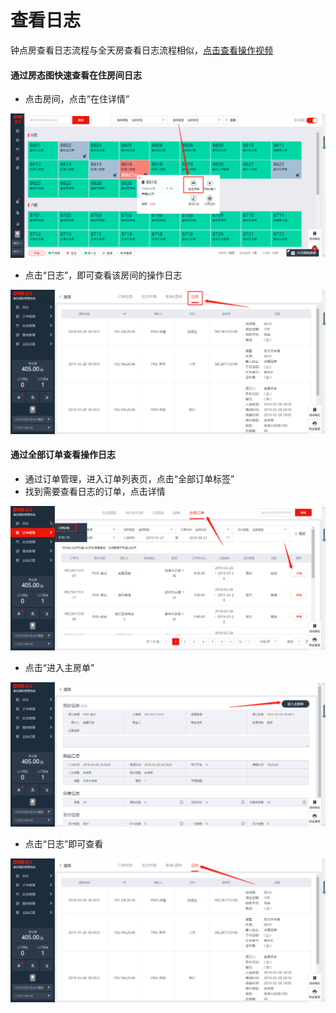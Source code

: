 # 查看日志

钟点房查看日志流程与全天房查看日志流程相似，[点击查看操作视频](http://crs-pms-vidio.oss-cn-beijing.aliyuncs.com/%E9%92%9F%E7%82%B9%E6%88%BF%E6%97%A5%E5%BF%97.mp4)

#### 通过房态图快速查看在住房间日志

* 点击房间，点击“在住详情”

![](../../.gitbook/assets/image%20%28470%29.png)

* 点击“日志”，即可查看该房间的操作日志

![](../../.gitbook/assets/image%20%28233%29.png)

#### 通过全部订单查看操作日志

* 通过订单管理，进入订单列表页，点击“全部订单标签”
* 找到需要查看日志的订单，点击详情

![](../../.gitbook/assets/image%20%28192%29.png)

* 点击“进入主房单”

![](../../.gitbook/assets/image%20%28754%29.png)

* 点击“日志”即可查看

![](../../.gitbook/assets/image%20%28118%29.png)

